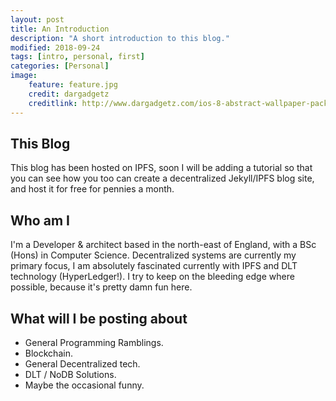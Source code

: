 ```yaml
---
layout: post
title: An Introduction
description: "A short introduction to this blog."
modified: 2018-09-24
tags: [intro, personal, first]
categories: [Personal]
image:
    feature: feature.jpg
    credit: dargadgetz
    creditlink: http://www.dargadgetz.com/ios-8-abstract-wallpaper-pack-for-iphone-5s-5c-and-ipod-touch-retina/
---
```


## This Blog

This blog has been hosted on IPFS, soon I will be adding a tutorial so that you can see how you too can create a decentralized Jekyll/IPFS blog site, and host it for free for pennies a month. 

## Who am I
I'm a Developer & architect based in the north-east of England, with a BSc (Hons) in Computer Science. Decentralized systems are currently my primary focus, I am absolutely fascinated currently with IPFS and DLT technology (HyperLedger!). I try to keep on the bleeding edge where possible, because it's pretty damn fun here.

## What will I be posting about
* General Programming Ramblings.
* Blockchain.
* General Decentralized tech.
* DLT / NoDB Solutions.
* Maybe the occasional funny.
